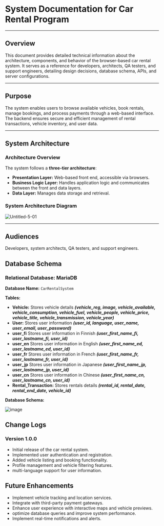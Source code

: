 # System Documentation for Car Rental Program

---

## Overview
This document provides detailed technical information about the architecture, components, and behavior of the browser-based car rental system. It serves as a reference for developers, architects, QA testers, and support engineers, detailing design decisions, database schema, APIs, and server configurations.

---

## Purpose
The system enables users to browse available vehicles, book rentals, manage bookings, and process payments through a web-based interface. The backend ensures secure and efficient management of rental transactions, vehicle inventory, and user data.

---

## System Architecture

### Architecture Overview
The system follows a **three-tier architecture**:
- **Presentation Layer:** Web-based front end, accessible via browsers.
- **Business Logic Layer:** Handles application logic and communicates between the front and data layers.
- **Data Layer:** Manages data storage and retrieval.

### System Architecture Diagram
![Untitled-5-01](https://github.com/user-attachments/assets/81190190-dbd7-4ddb-9179-e7c496c467ec)


---
## Audiences
Developers, system architects, QA testers, and support engineers.

## Database Schema
### Relational Database: MariaDB
**Database Name:** `CarRentalSystem`

**Tables:**
- **Vehicle:** Stores vehicle details ***(vehicle_reg, image, vehicle_available, vehicle_consumption, vehicle_fuel, vehicle_people, vehicle_price, vehicle_title, vehicle_transmission, vehicle_year)***
- **User:** Stores user information ***(user_id, language, user_name, user_email, user_password)***
- **user_fi** Stores user information in Finnish ***(user_first_name_fi, user_lastname_fi, user_id)***
- **user_en** Stores user information in English ***(user_first_name_ed, user_lastname_ed, user_id)***
- **user_fr** Stores user information in French ***(user_first_name_fr, user_lastname_fr, user_id)***
- **user_jp** Stores user information in Japanese ***(user_first_name_jp, user_lastname_jp, user_id)***
- **user_cn** Stores user information in Chinese ***(user_first_name_cn, user_lastname_cn, user_id)***
- **Rental_Transaction:** Stores rentals details ***(rental_id, rental_date, rental_end_date, vehicle_id)***

**Database Schema:**

![image](https://github.com/user-attachments/assets/72db7dac-096f-4352-960a-a3b5ab45cad5)


## Change Logs
### Version 1.0.0
- Initial release of the car rental system.
- Implemented user authentication and registration.
- Added vehicle listing and booking functionality.
- Profile management and vehicle filtering features.
- multi-language support for user information.

## Future Enhancements
- Implement vehicle tracking and location services.
- Integrate with third-party payment gateways.
- Enhance user experience with interactive maps and vehicle previews.
- optimize database queries and improve system performance.
- Implement real-time notifications and alerts.





